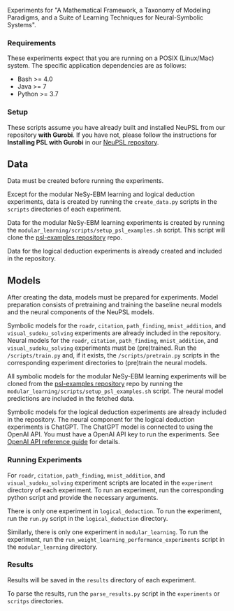 Experiments for "A Mathematical Framework, a Taxonomy of Modeling Paradigms, and a Suite of Learning Techniques for Neural-Symbolic Systems".

### Requirements
These experiments expect that you are running on a POSIX (Linux/Mac) system.
The specific application dependencies are as follows:
 - Bash >= 4.0
 - Java >= 7
 - Python >= 3.7

### Setup
These scripts assume you have already built and installed NeuPSL from our repository **with Gurobi**.
If you have not, please follow the instructions for **Installing PSL with Gurobi** in our [NeuPSL repository](https://github.com/linqs/psl).

## Data
Data must be created before running the experiments.

Except for the modular NeSy-EBM learning and logical deduction experiments, data is created by running the `create_data.py` scripts in the `scripts` directories of each experiment.

Data for the modular NeSy-EBM learning experiments is created by running the `modular_learning/scripts/setup_psl_examples.sh` script.
This script will clone the [psl-examples repository](https://github.com/linqs/psl-examples) repo.

Data for the logical deduction experiments is already created and included in the repository.

## Models
After creating the data, models must be prepared for experiments.
Model preparation consists of pretraining and training the baseline neural models and the neural components of the NeuPSL models.

Symbolic models for the `roadr`, `citation`, `path_finding`, `mnist_addition`, and `visual_sudoku_solving` experiments are already included in the repository.
Neural models for the `roadr`, `citation`, `path_finding`, `mnist_addition`, and `visual_sudoku_solving` experiments must be (pre)trained.
Run the `/scripts/train.py` and, if it exists, the `/scripts/pretrain.py` scripts in the corresponding experiment directories to (pre)train the neural models. 

All symbolic models for the modular NeSy-EBM learning experiments will be cloned from the [psl-examples repository](https://github.com/linqs/psl-examples) repo by running the `modular_learning/scripts/setup_psl_examples.sh` script.
The neural model predictions are included in the fetched data.

Symbolic models for the logical deduction experiments are already included in the repository.
The neural component for the logical deduction experiments is ChatGPT. 
The ChatGPT model is connected to using the OpenAI API.
You must have a OpenAI API key to run the experiments.
See [OpenAI API reference guide](https://platform.openai.com/docs/api-reference/introduction) for details.

### Running Experiments
For `roadr`, `citation`, `path_finding`, `mnist_addition`, and `visual_sudoku_solving` experiment scripts are located in the `experiment` directory of each experiment.
To run an experiment, run the corresponding python script and provide the necessary arguments.

There is only one experiment in `logical_deduction`.
To run the experiment, run the `run.py` script in the `logical_deduction` directory.

Similarly, there is only one experiment in `modular_learning`.
To run the experiment, run the `run_weight_learning_performance_experiments` script in the `modular_learning` directory.

### Results
Results will be saved in the `results` directory of each experiment.

To parse the results, run the `parse_results.py` script in the `experiments` or `scritps` directories.
